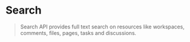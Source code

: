Search
==============

> Search API provides full text search on resources like workspaces, comments, files, pages, tasks and discussions.